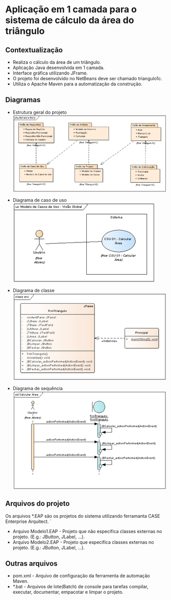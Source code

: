 # Aplicação em 1 camada para o sistema de cálculo da área do triângulo

## Contextualização

- Realiza o cálculo da área de um triângulo.<br>
- Aplicação Java desenvolvida em 1 camada.<br>
- Interface gráfica utilizando JFrame.<br>
- O projeto foi desenvolvido no NetBeans deve ser chamado triangulo1c.<br>
- Utiliza o Apache Maven para a automatização da construção.<br>

## Diagramas

- Estrutura geral do projeto
![Estrutura geral do projeto](estruturageral.png)

- Diagrama de caso de uso
![Diagrama de caso de uso](diagramacasodeuso.png)

- Diagrama de classe
![Diagrama de classe](diagramadeclasse.png)

- Diagrama de sequência
![Diagrama de sequência](diagramasequencia.png)

## Arquivos do projeto

Os arquivos *.EAP são os projetos do sistema utilizando ferramanta CASE Enterprise Arquitect.
`
- Arquivo Modelo1.EAP - Projeto que não especifica classes externas no projeto. (E.g.: JButton, JLabel, ...).
- Arquivo Modelo2.EAP - Projeto que especifica classes externas no projeto. (E.g.: JButton, JLabel, ...).

## Outras arquivos
- pom.xml - Arquivo de configuração da ferramenta de automação Maven.
- *.bat - Arquivos de lote(Batch) de console para tarefas compilar, executar, documentar, empacotar e limpar o projeto.